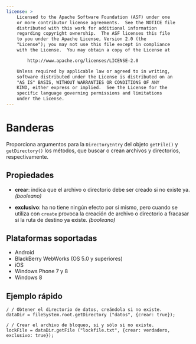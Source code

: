 ```yaml
---
license: >
    Licensed to the Apache Software Foundation (ASF) under one
    or more contributor license agreements.  See the NOTICE file
    distributed with this work for additional information
    regarding copyright ownership.  The ASF licenses this file
    to you under the Apache License, Version 2.0 (the
    "License"); you may not use this file except in compliance
    with the License.  You may obtain a copy of the License at

        http://www.apache.org/licenses/LICENSE-2.0

    Unless required by applicable law or agreed to in writing,
    software distributed under the License is distributed on an
    "AS IS" BASIS, WITHOUT WARRANTIES OR CONDITIONS OF ANY
    KIND, either express or implied.  See the License for the
    specific language governing permissions and limitations
    under the License.
---
```


# Banderas

Proporciona argumentos para la `DirectoryEntry` del objeto `getFile()` y `getDirectory()` los métodos, que buscar o crean archivos y directorios, respectivamente.

## Propiedades

*   **crear**: indica que el archivo o directorio debe ser creado si no existe ya. *(booleano)*

*   **exclusivo**: ha no tiene ningún efecto por sí mismo, pero cuando se utiliza con `create` provoca la creación de archivo o directorio a fracasar si la ruta de destino ya existe. *(booleano)*

## Plataformas soportadas

*   Android
*   BlackBerry WebWorks (OS 5.0 y superiores)
*   iOS
*   Windows Phone 7 y 8
*   Windows 8

## Ejemplo rápido

    / / Obtener el directorio de datos, creándola si no existe.
    dataDir = fileSystem.root.getDirectory ("datos", {crear: true});
    
    / / Crear el archivo de bloqueo, si y sólo si no existe.
    lockFile = dataDir.getFile ("lockfile.txt", {crear: verdadero, exclusivo: true});
